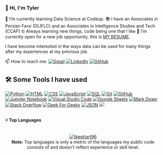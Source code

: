 ### 👋 Hi, I'm Tyler
🌱 I’m currently learning Data Science at Codeup.
📚 I have an Associates in Persian Farsi (DLIFLC) and an Associates in Intelligence Studies and Tech (CCAF)
🤓 Always learning new things, code being one that I like
🤔 I’m currently open for a new job opportunity, this is [MY RESUME](https://my.indeed.com/p/tylerk-4j0q6y6).

I have become interested in the ways data can be used for many things after my experiences at my previous job.

<p>
📫 How to reach me:
	<a href="mailto:tkephart96@gmail.com"><img img src="https://img.shields.io/badge/gmail-%23EA4335.svg?style=plastic&logo=gmail&logoColor=white" alt="Gmail"/></a>
	<a href="https://www.linkedin.com/in/tkephart96/"><img src="https://img.shields.io/badge/linkedin-%230A66C2.svg?style=plastic&logo=linkedin&logoColor=white" alt="LinkedIn"/></a>
	<a href="https://github.com/tkephart96"><img src="https://img.shields.io/badge/github-%23181717.svg?style=plastic&logo=github&logoColor=white" alt="GitHub"/></a>
</p>

## 🛠️ Some Tools I have used

<p>
    <a href="https://www.python.org" target="_blank">
    <img alt="Python" src="https://img.shields.io/badge/-Python-0D1117?style=flat&logo=python"></a>
    <a href="https://www.w3.org/html/" target="_blank"> <img alt="HTML" src="https://img.shields.io/badge/-HTML-0D1117?style=flat&logo=HTML5"></a>
    <a href="https://www.w3schools.com/css/" target="_blank"><img alt="CSS" src="https://img.shields.io/badge/-CSS-0D1117?style=flat&logo=CSS3&logoColor=1572B6"></a>
    <a href="https://developer.mozilla.org/en-US/docs/Web/JavaScript" target="_blank"> <img alt="JavaScript" src="https://img.shields.io/badge/-JavaScript-0D1117?style=flat&logo=javascript"></a>
    <a href="#"><img alt="SQL" src="https://img.shields.io/badge/-SQL-0D1117?style=flat&logo=SQL"></a>
    <a href="#"><img alt="Git" src="https://img.shields.io/badge/-Git-0D1117?style=flat&logo=git"></a>
    <a href="#"><img alt="GitHub" src="https://img.shields.io/badge/-GitHub-0D1117?style=flat&logo=github"></a>
    <a href="#"><img alt="Jupyter Notebook" src="https://img.shields.io/badge/-Jupyter%20Notebook-0D1117?style=flat&logo=jupyter"></a>
    <a href="#"><img alt="Visual Studio Code" src="https://img.shields.io/badge/-VS%20Code-0D1117?style=flat&logo=visual-studio-code&logoColor=007ACC"></a>
    <a href="#"><img alt="Google Sheets" src="https://img.shields.io/badge/-Google%20Sheets-0D1117?style=flat&logo=google%20sheets"></a>
    <a href="#"><img alt="Mark Down" src="https://img.shields.io/badge/-Markdown-0D1117?style=flat&logo=markdown"></a>
    <a href="#"><img alt="Stack Overflow" src="https://img.shields.io/badge/-Stack%20Overflow-0D1117?style=flat&logo=stack-overflow"></a>
    <a href="#"><img alt="Geek For Geeks" src="https://img.shields.io/badge/-geeksforgeeks-0D1117?style=flat&logo=geeksforgeeks"></a>
    <a href="#"><img alt="JSON" img src="https://img.shields.io/badge/-json-0D1117?style=flat&logo=json"></a>
    <a href="#"><img src="https://img.shields.io/badge/-mysql-0D1117?&style=flat&logo=mysql"/></a>
</p>
</br>
<summary><b>⚡ Top Languages</b></summary>
</br>
<p align="center">
	<a href="https://github.com/tkephart96">
	<img src="https://github-readme-stats.vercel.app/api/top-langs/?username=tkephart96&theme=midnight-purple&bg_color=0D1117&hide_border=true&layout=compact" alt="tkephart96">
	</a>
	<br/>
<b>Note:</b> Top languages is only a metric of the languages my public code consists of and doesn't reflect experience or skill level.
</p>
<br/>

<!-- <div>
  <img src="https://github.com/tkephart96/tkephart96/raw/output/github-contribution-grid-snake.svg" alt="snake">
</div> -->
